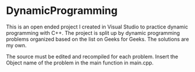 # DynamicProgramming
This is an open ended project I created in Visual Studio to practice dynamic programming with C++. 
The project is split up by dynamic programming problems organized based on the list on Geeks for Geeks. The solutions are my own.

The source must be edited and recompiled for each problem. Insert the Object name of the problem in the main function in main.cpp.
